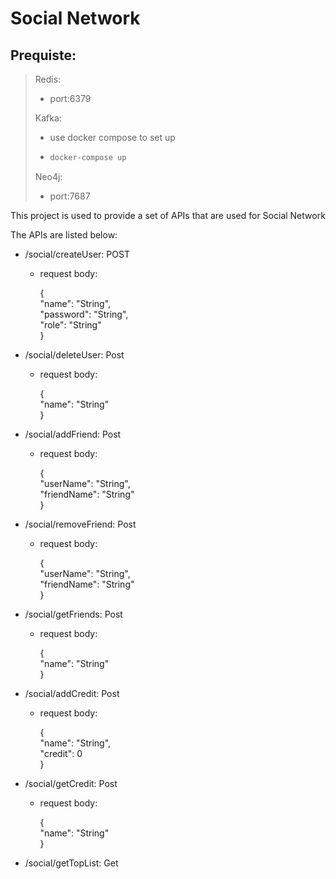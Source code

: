 # Social Network

## Prequiste:

> Redis: 
> 
> + port:6379
> 
> Kafka:
> 
> + use docker compose to set up
> 
> + ```bash
>   docker-compose up
>   ```
> 
> Neo4j:
> 
> + port:7687

This project is used to provide a set of APIs that are used for Social Network

The APIs are listed below:

+ /social/createUser: POST
  
  + request body: 
    
    {  
      "name": "String",  
      "password": "String",  
      "role": "String"  
    }

+ /social/deleteUser: Post
  
  + request body:
    
    {  
      "name": "String"  
    }

+ /social/addFriend: Post
  
  + request body:
    
    {  
      "userName": "String",  
      "friendName": "String"  
    }

+ /social/removeFriend: Post
  
  + request body:
    
    {  
      "userName": "String",  
      "friendName": "String"  
    }

+ /social/getFriends: Post
  
  + request body:
    
    {  
      "name": "String"  
    }

+ /social/addCredit: Post
  
  + request body:
    
    {  
      "name": "String",  
      "credit": 0  
    }

+ /social/getCredit: Post
  
  + request body:
    
    {  
      "name": "String"  
    }

+ /social/getTopList: Get
